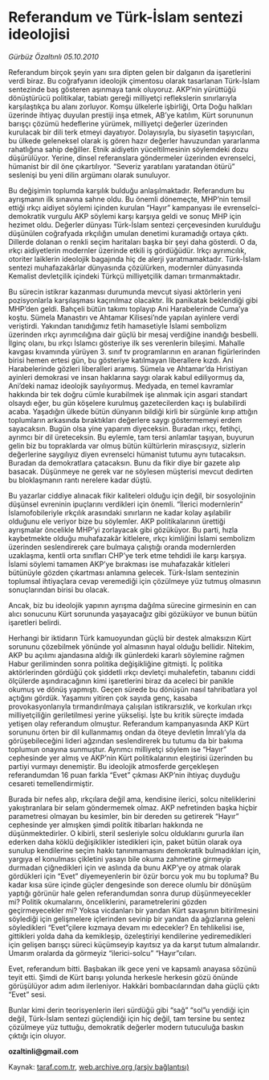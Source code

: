 # Referandum ve Türk-İslam sentezi ideolojisi

*Gürbüz Özaltınlı 05.10.2010*

<div class="yazi"><p>Referandum birçok şeyin yanı sıra dipten gelen bir dalganın da işaretlerini verdi biraz. Bu coğrafyanın ideolojik çimentosu olarak tasarlanan Türk-İslam sentezinde baş gösteren aşınmaya tanık oluyoruz. AKP’nin yürüttüğü dönüştürücü politikalar, tabiatı gereği milliyetçi reflekslerin sınırlarıyla karşılaştıkça bu alanı zorluyor. Komşu ülkelerle işbirliği, Orta Doğu halkları üzerinde ihtiyaç duyulan prestiji inşa etmek, AB’ye katılım, Kürt sorununun barışçı çözümü hedeflerine yürümek, milliyetçi değerler üzerinden kurulacak bir dili terk etmeyi dayatıyor. Dolayısıyla, bu siyasetin taşıyıcıları, bu ülkede geleneksel olarak iş gören hazır değerler havuzundan yararlanma rahatlığına sahip değiller. Etnik aidiyetin yüceltilmesinin söylemdeki dozu düşürülüyor. Yerine, dinsel referanslara göndermeler üzerinden evrenselci, hümanist bir dil öne çıkartılıyor. “Severiz yaratılanı yaratandan ötürü” seslenişi bu yeni dilin argümanı olarak sunuluyor. </p>
<p>Bu değişimin toplumda karşılık bulduğu anlaşılmaktadır. Referandum bu ayrışmanın ilk sınavına sahne oldu. Bu önemli dönemeçte, MHP’nin temsil ettiği ırkçı aidiyet söylemi içinden kurulan “Hayır” kampanyası ile evrenselci-demokratik vurgulu AKP söylemi karşı karşıya geldi ve sonuç MHP için hezimet oldu. Değerler dünyası Türk-İslam sentezi çerçevesinden kurulduğu düşünülen coğrafyada ırkçılığın umulan denetimi kuramadığı ortaya çıktı. Dillerde dolanan o renkli seçim haritaları başka bir şeyi daha gösterdi. O da, ırkçı aidiyetlerin modernler üzerinde etkili iş gördüğüdür. Irkçı ayrımcılık, otoriter laiklerin ideolojik bagajında hiç de alerji yaratmamaktadır. Türk-İslam sentezi muhafazakârlar dünyasında çözülürken, modernler dünyasında Kemalist devletçilik içindeki Türkçü milliyetçilik damarı tırmanmaktadır. </p>
<p>Bu sürecin istikrar kazanması durumunda mevcut siyasi aktörlerin yeni pozisyonlarla karşılaşması kaçınılmaz olacaktır. İlk panikatak beklendiği gibi MHP’den geldi. Bahçeli bütün takımı toplayıp Ani Harabelerinde Cuma’ya koştu. Sümela Manastırı ve Ahtamar Kilisesi’nde yapılan ayinlere verdi veriştirdi. Yakından tanıdığımız fetih hamasetiyle İslami sembolizm üzerinden ırkçı ayrımcılığına dair güçlü bir mesaj verdiğine inandığı besbelli. İlginç olanı, bu ırkçı İslamcı gösteriye ilk ses verenlerin bileşimi. Mahalle kavgası kıvamında yürüyen 3. sınıf tv programlarının en aranan figürlerinden birisi hemen ertesi gün, bu gösteriye katılmayan liberallere kızdı. Ani Harabelerinde gözleri liberalleri aramış. Sümela ve Ahtamar’da Hıristiyan ayinleri demokrasi ve insan haklarına saygı olarak kabul ediliyormuş da, Ani’deki namaz ideolojik sayılıyormuş. Medyada, en temel kavramlar hakkında bir tek doğru cümle kurabilmek işe alınmak için asgari standart olsaydı eğer, bu gün köşelere kurulmuş gazetecilerden kaçı iş bulabilirdi acaba. Yaşadığın ülkede bütün dünyanın bildiği kirli bir sürgünle kırıp attığın toplumların arkasında bıraktıkları değerlere saygı göstermemeyi erdem sayacaksın. Bugün olsa yine yaparım diyeceksin. Buradan ırkçı, fetihçi, ayrımcı bir dil üreteceksin. Bu eylemle, tam tersi anlamlar taşıyan, buyurun gelin biz bu topraklarda var olmuş bütün kültürlerin mirasçısıyız, sizlerin değerlerine saygılıyız diyen evrenselci hümanist tutumu aynı tutacaksın. Buradan da demokratlara çatacaksın. Bunu da fikir diye bir gazete alıp basacak. Düşünmeye ne gerek var ne söylesen müşterisi mevcut dedirten bu bloklaşmanın rantı nerelere kadar düştü. </p>
<p>Bu yazarlar ciddiye alınacak fikir kaliteleri olduğu için değil, bir sosyolojinin düşünsel evreninin ipuçlarını verdikleri için önemli. “İlerici modernlerin” İslamofobileriyle ırkçılık arasındaki sınırların ne kadar kolay aşılabilir olduğunu ele veriyor bize bu söylemler. AKP politikalarının ürettiği ayrışmalar öncelikle MHP’yi zorlayacak gibi gözüküyor. Bu parti, hızla kaybetmekte olduğu muhafazakâr kitlelere, ırkçı kimliğini İslami sembolizm üzerinden seslendirerek çare bulmaya çalıştığı oranda modernlerden uzaklaşma, kentli orta sınıfları CHP’ye terk etme tehdidi ile karşı karşıya. İslami söylemi tamamen AKP’ye bırakması ise muhafazakâr kitleleri bütünüyle gözden çıkartması anlamına gelecek. Türk-İslam sentezinin toplumsal ihtiyaçlara cevap veremediği için çözülmeye yüz tutmuş olmasının sonuçlarından birisi bu olacak.</p>
<p>Ancak, biz bu ideolojik yapının ayrışma dağılma sürecine girmesinin en can alıcı sonucunu Kürt sorununda yaşayacağız gibi gözüküyor ve bunun bütün işaretleri belirdi. </p>
<p>Herhangi bir iktidarın Türk kamuoyundan güçlü bir destek almaksızın Kürt sorununu çözebilmek yönünde yol almasının hayal olduğu bellidir. Nitekim, AKP bu açılımı ajandasına aldığı ilk günlerdeki kararlı söylemine rağmen Habur geriliminden sonra politika değişikliğine gitmişti. İç politika aktörlerinden gördüğü çok şiddetli ırkçı devletçi muhalefetin, tabanını ciddi ölçülerde aşındıracağının kimi işaretlerini biraz da aceleci bir panikle okumuş ve dönüş yapmıştı. Geçen sürede bu dönüşün nasıl tahribatlara yol açtığını gördük. Yaşamını yitiren çok sayıda genç, kasaba provokasyonlarıyla tırmandırılmaya çalışılan istikrarsızlık, ve korkulan ırkçı milliyetçiliğin geriletilmesi yerine yükselişi. İşte bu kritik süreçte imdada yetişen olay referandum olmuştur. Referandum kampanyasında AKP Kürt sorununu örten bir dil kullanmamış ondan da öteye devletin İmralı’yla da görüşebileceğini lideri ağzından seslendirerek bu tutumu da bir bakıma toplumun onayına sunmuştur. Ayrımcı milliyetçi söylem ise “Hayır” cephesinde yer almış ve AKP’nin Kürt politikalarının eleştirisi üzerinden bu partiyi vurmayı denemiştir. Bu ideolojik atmosferde gerçekleşen referandumdan 16 puan farkla “Evet” çıkması AKP’nin ihtiyaç duyduğu cesareti temellendirmiştir.</p>
<p>Burada bir nefes alıp, ırkçılara değil ama, kendisine ilerici, solcu niteliklerini yakıştıranlara bir selam göndermemek olmaz. AKP nefretinden başka hiçbir parametresi olmayan bu kesimler, bin bir dereden su getirerek “Hayır” cephesinde yer almışken şimdi politik itibarları hakkında ne düşünmektedirler. O kibirli, steril sesleriyle solcu olduklarını gururla ilan ederken daha köklü değişiklikler istedikleri için, paket bütün olarak oya sunulup kendilerine seçim hakkı tanınmamasını demokratik bulmadıkları için, yargıya el konulması çikletini yasayı bile okuma zahmetine girmeyip durmadan çiğnedikleri için ve aslında da bunu AKP’ye oy atmak olarak gördükleri için “Evet” diyemeyenlerin bir özür borcu yok mu bu topluma? Bu kadar kısa süre içinde güçler dengesinde son derece olumlu bir dönüşüm yaptığı görünür hale gelen referandumdan sonra durup düşünmeyecekler mi? Politik okumalarını, önceliklerini, parametrelerini gözden geçirmeyecekler mi? Yoksa vicdanları bir yandan Kürt savaşının bitirilmesini söylediği için gelişmelere içlerinden sevinip bir yandan da ağızlarına geleni söyledikleri “Evet”çilere kızmaya devam mı edecekler? En tehlikelisi ise, gittikleri yolda daha da kemikleşip, özeleştiriyi kendilerine yediremedikleri için gelişen barışçı süreci küçümseyip kayıtsız ya da karşıt tutum almalarıdır. Umarım oralarda da görmeyiz “ilerici-solcu” “Hayır”cıları.</p>
<p>Evet, referandum bitti. Başbakan ilk gece yeni ve kapsamlı anayasa sözünü teyit etti. Şimdi de Kürt barışı yolunda herkesle herkesin gözü önünde görüşülüyor adım adım ilerleniyor. Hakkâri bombacılarından daha güçlü çıktı “Evet” sesi.</p>
<p>Bunlar kimi derin teorisyenlerin ileri sürdüğü gibi “sağ” “sol”u yendiği için değil, Türk-İslam sentezi güçlendiği için hiç değil, tam tersine bu sentez çözülmeye yüz tuttuğu, demokratik değerler modern tutuculuğa baskın çıktığı için oluyor.</p>
<p><b>ozaltinli@gmail.com</b></p></div>

Kaynak: [taraf.com.tr](http://www.taraf.com.tr:80/gurbuz-ozaltinli/makale-referandum-ve-turk-islam-sentezi-ideolojisi.htm), [web.archive.org (arşiv bağlantısı)](http://web.archive.org/web/20101008164004/http://www.taraf.com.tr:80/gurbuz-ozaltinli/makale-referandum-ve-turk-islam-sentezi-ideolojisi.htm)
